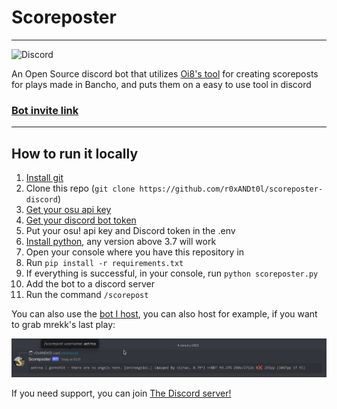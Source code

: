 # Scoreposter
---
![Discord](https://img.shields.io/discord/1059694340789764186?logo=Discord&style=for-the-badge)

An Open Source discord bot that utilizes [Oi8's tool](https://github.com/0i8/scoreposter) for creating scoreposts for plays made in Bancho, and puts them on a easy to use tool in discord

### [Bot invite link](https://discord.com/oauth2/authorize?client_id=1059681329937133588&scope=bot&permissions=2147485696)

---
## How to run it locally
1. [Install git](https://git-scm.com/)
1. Clone this repo (`git clone https://github.com/r0xANDt0l/scoreposter-discord`)
1. [Get your osu api key](https://osu.ppy.sh/p/api)
1. [Get your discord bot token](https://discord.com/developers/applications)
1. Put your osu! api key and Discord token in the .env
1. [Install python](https://www.python.org/downloads/), any version above 3.7 will work
1. Open your console where you have this repository in
1. Run `pip install -r requirements.txt`
1. If everything is successful, in your console, run `python scoreposter.py`
1. Add the bot to a discord server
1. Run the command `/scorepost`

You can also use the [bot I host](https://discord.com/oauth2/authorize?client_id=1059681329937133588&scope=bot&permissions=2147485696), you can also host
for example, if you want to grab mrekk's last play:

![example](readme-pics/example.png)

If you need support, you can join [The Discord server!](https://discord.gg/bEEAGJd2RR)
